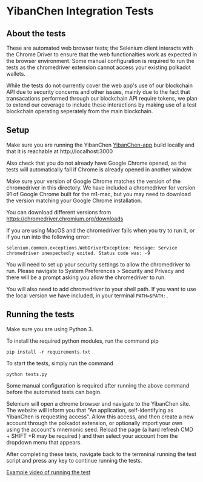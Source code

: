 # YibanChen Integration Tests

## About the tests

These are automated web browser tests; the Selenium client interacts with the Chrome Driver to ensure that the web functionalties work as expected in the browser environment. Some manual configuration is required to run the tests as the chromedriver extension cannot access your existing polkadot wallets.

While the tests do not currently cover the web app's use of our blockchain API due to security concerns and other issues, mainly due to the fact that transacations performed through our blockchain API require tokens, we plan to extend our coverage to include these interactions by making use of a test blockchain operating seperately from the main blockchain.

## Setup

Make sure you are running the YibanChen [YibanChen-app](https://github.com/YibanChen/yibanchen-app) build locally and that it is reachable at http://localhost:3000

Also check that you do not already have Google Chrome opened, as the tests will automatically fail if Chrome is already opened in another window.

Make sure your version of Google Chrome matches the version of the chromedriver in this directory. We have included a chromedriver for version 91 of Google Chrome built for the m1-mac, but you may need to download the version matching your Google Chrome installation.

You can download different versions from https://chromedriver.chromium.org/downloads

If you are using MacOS and the chromedriver fails when you try to run it, or if you run into the following error:

```
selenium.common.exceptions.WebDriverException: Message: Service chromedriver unexpectedly exited. Status code was: -9
```

You will need to set up your security settings to allow the chromedriver to run. Please navigate to System Preferences > Security and Privacy and there will be a prompt asking you allow the chromedriver to run.

You will also need to add chromedriver to your shell path. If you want to use the local version we have included, in your terminal `PATH=$PATH:.`

## Running the tests

Make sure you are using Python 3.

To install the required python modules, run the command pip

`pip install -r requirements.txt`

To start the tests, simply run the command

`python tests.py`

Some manual configuration is required after running the above command before the automated tests can begin.

Selenium will open a chrome browser and navigate to the YibanChen site. The website will inform you that "An application, self-identifying as YibanChen is requesting access". Allow this access, and then create a new account through the polkadot extension, or optionally import your own using the account's mnemonic seed. Reload the page (a hard refresh CMD + SHIFT +R may be required ) and then select your account from the dropdown menu that appears.

After completing these tests, navigate back to the termninal running the test script and press any key to continue running the tests.

[Example video of running the test](https://youtu.be/nkAdblH0GW0)
